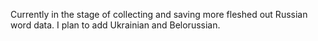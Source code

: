 Currently in the stage of collecting and saving more fleshed out Russian word data.
I plan to add Ukrainian and Belorussian.
